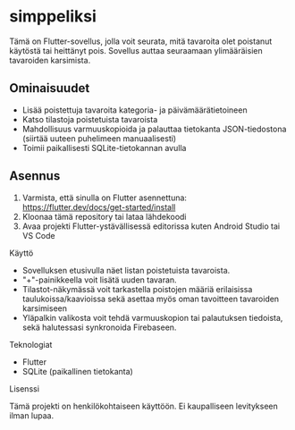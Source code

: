 # simppeliksi


Tämä on Flutter-sovellus, jolla voit seurata, mitä tavaroita olet poistanut käytöstä tai heittänyt pois. Sovellus auttaa seuraamaan ylimääräisien tavaroiden karsimista.

## Ominaisuudet

- Lisää poistettuja tavaroita kategoria- ja päivämäärätietoineen
- Katso tilastoja poistetuista tavaroista
- Mahdollisuus varmuuskopioida ja palauttaa tietokanta JSON-tiedostona (siirtää uuteen puhelimeen manuaalisesti)
- Toimii paikallisesti SQLite-tietokannan avulla

## Asennus

1. Varmista, että sinulla on Flutter asennettuna: https://flutter.dev/docs/get-started/install
2. Kloonaa tämä repository tai lataa lähdekoodi
3. Avaa projekti Flutter-ystävällisessä editorissa kuten Android Studio tai VS Code

Käyttö

- Sovelluksen etusivulla näet listan poistetuista tavaroista.
- "+"-painikkeella voit lisätä uuden tavaran.
- Tilastot-näkymässä voit tarkastella poistojen määriä erilaisissa taulukoissa/kaavioissa sekä asettaa myös oman tavoitteen tavaroiden karsimiseen
- Yläpalkin valikosta voit tehdä varmuuskopion tai palautuksen tiedoista, sekä halutessasi synkronoida Firebaseen.

Teknologiat

- Flutter
- SQLite (paikallinen tietokanta)

Lisenssi

Tämä projekti on henkilökohtaiseen käyttöön. Ei kaupalliseen levitykseen ilman lupaa.
